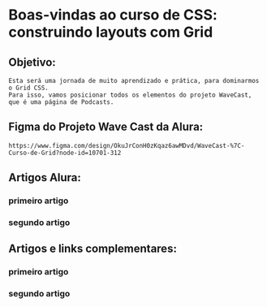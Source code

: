 # Boas-vindas ao curso de **CSS: construindo layouts com Grid**

## Objetivo:
    Esta será uma jornada de muito aprendizado e prática, para dominarmos o Grid CSS. 
    Para isso, vamos posicionar todos os elementos do projeto WaveCast, que é uma página de Podcasts.

## Figma do Projeto Wave Cast da Alura:
    https://www.figma.com/design/OkuJrConH0zKqaz6awMDvd/WaveCast-%7C-Curso-de-Grid?node-id=10701-312


## Artigos Alura:
### primeiro artigo
### segundo artigo

## Artigos e links complementares:
### primeiro artigo
### segundo artigo
